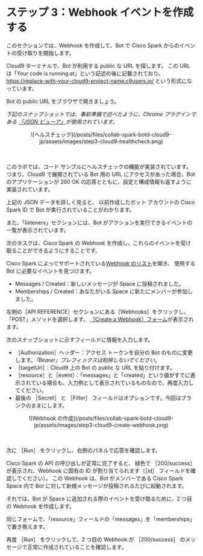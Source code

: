 # ステップ 3：Webhook イベントを作成する

このセクションでは、Webhook を作成して、Bot で Cisco Spark からのイベントの受け取りを開始します。
<br/>

Cloud9 ターミナルで、Bot が利用する public な URL を探します。
この URL は「Your code is running at」という記述の後に記載されており、https://replace-with-your-cloud9-project-name.c9users.io/ という形式になっています。

Bot の public URL をブラウザで開きましょう。

_下記のスナップショットでは、事前準備で述べたように、Chrome プラグインである
[「JSON ビューア」](https://chrome.google.com/webstore/detail/json-viewer/gbmdgpbipfallnflgajpaliibnhdgobh)が使用されています。_

<div align="center">![ヘルスチェック](/posts/files/collab-spark-botd-cloud9-jp/assets/images/step3-cloud9-healthcheck.png)</div><br/><br/>


このラボでは、コード サンプルにヘルスチェックの機能が実装されています。  
つまり、Cloud9 で展開されている Bot 用の URL にアクセスがあった場合、Bot のアプリケーションが 200 OK の応答とともに、設定と構成情報も返すように実装されています。

上記の JSON データを詳しく見ると、
以前作成したボット アカウントの Cisco Spark ID で Bot が実行されていることがわかります。

また、「listeners」セクションには、Bot がアクションを実行できるイベントの一覧が表示されています。

次のタスクは、Cisco Spark の Webhook を作成し、これらのイベントを受け取ることができるようにすることです。

Cisco Spark によってサポートされている[Webhook のリスト](https://developer.ciscospark.com/webhooks-explained.html)を開き、
使用する Bot に必要なイベントを見つけます。
- Messages / Created：新しいメッセージが Space に投稿されました。
- Memberships / Created：あなたがいる Space に新たにメンバーが参加しました。

左側の［API REFERENCE］セクションにある［Webhooks］をクリックし、
「POST」メソッドを選択します。
[［Create a Webhook］フォーム](https://developer.ciscospark.com/endpoint-webhooks-post.html)が表示されます。

次のスナップショットに示すフィールドに情報を入力します。
- ［Authorization］ヘッダー：アクセス トークンを自分の Bot のものに変更します。_「Bearer」プレフィックスは削除しないでください_。
- ［targetUrl］：Cloud9 上の Bot の public な URL を貼り付けます。
- ［resource］と［event］：「messages」と「created」という値がすでに表示されている場合も、入力例として表示されているものなので、再度入力してください。
- 最後の ［Secret］ と ［Filter］ フィールドはオプションです。今回はブランクのままにします。

<div align="center">![Webhook の作成](/posts/files/collab-spark-botd-cloud9-jp/assets/images/step3-cloud9-create-webhook.png)</div><br/><br/>


次に ［Run］ をクリックし、右側のパネルで応答を確認します。

Cisco Spark の API の呼び出しが正常に完了すると、
緑色で ［200/success］ が表示され、Webhook に固有の ID が割り当てられます（［id］ フィールドを確認してください）。
この Webhook は、Bot がメンバーである Cisco Spark Space 内で Bot に対して新規メッセージが投稿されるたびに起動されます。

それでは、Bot が Space に追加される際のイベントを受け取るために、2 つ目の Webhook を作成します。

同じフォームで、「resource」フィールドの「messages」を「memberships」で置き換えます。

再度 ［Run］ をクリックして、2 つ目の Webhook が ［200/success］ のメッセージで正常に作成されていることを確認します。
